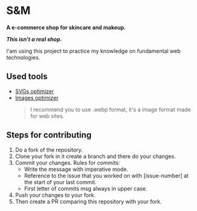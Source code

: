 # S&M #
**A e-commerce shop for skincare and makeup.**

***This isn't a real shop.***

I'am using this project to practice my knowledge on fundamental web technologies.

## Used tools ##
- [SVGs optimizer](https://jakearchibald.github.io/svgomg/)
- [Images optimizer](https://squoosh.app/)
    > I recommend you to use .webp format, it's a image format made for web sites.

## Steps for contributing ##
1. Do a fork of the repository.
2. Clone your fork in it create a branch and there do your changes.
3. Commit your changes.
   Rules for commits:
   * Write the message with imperative mode.
   * Reference to the issue that you worked on with [issue-number] at the start of your last commit.
   * First letter of commits msg always in upper case.
4. Push your changes to your fork.
5. Then create a PR comparing this repository with your fork.